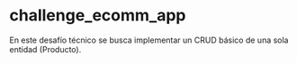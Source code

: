 # challenge_ecomm_app
En este desafío técnico se busca implementar un CRUD básico de una sola entidad (Producto).
